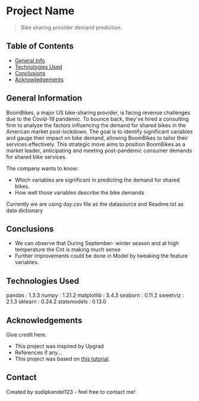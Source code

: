 # Project Name

> Bike sharing provider demand prediction.

## Table of Contents

* [General Info](#general-information)
* [Technologies Used](#technologies-used)
* [Conclusions](#conclusions)
* [Acknowledgements](#acknowledgements)

<!-- You can include any other section that is pertinent to your problem -->

## General Information

BoomBikes, a major US bike-sharing provider, is facing revenue challenges due to the Covid-19 pandemic. To bounce back, they've hired a consulting firm to analyze the factors influencing the demand for shared bikes in the American market post-lockdown. The goal is to identify significant variables and gauge their impact on bike demand, allowing BoomBikes to tailor their services effectively. This strategic move aims to position BoomBikes as a market leader, anticipating and meeting post-pandemic consumer demands for shared bike services.

The company wants to know:

- Which variables are significant in predicting the demand for shared bikes.
- How well those variables describe the bike demands

Currently we are using day.csv file as the datasource and Readme.txt as data dictionary

<!-- You don't have to answer all the questions - just the ones relevant to your project. -->

## Conclusions

- We can observe that During September- winter season and at high temperature the Cnt is making much sense
- Further improvements could be done in Model by tweaking the feature variables.

## Technologies Used

pandas          : 1.3.3
numpy           : 1.21.2
matplotlib      : 3.4.3
seaborn         : 0.11.2
sweetviz        : 2.1.3
sklearn         : 0.24.2
statsmodels     : 0.13.0

<!-- As the libraries versions keep on changing, it is recommended to mention the version of library used in this project -->

## Acknowledgements

Give credit here.

- This project was inspired by Upgrad
- References if any...
- This project was based on [this tutorial](https://www.example.com).

## Contact

Created by sudipkandel123 - feel free to contact me!

<!-- Optional -->

<!-- ## License -->

<!-- This project is open source and available under the [... License](). -->

<!-- You don't have to include all sections - just the one's relevant to your project -->
